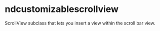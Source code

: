 ndcustomizablescrollview
========================

ScrollView subclass that lets you insert a view within the scroll bar view.

